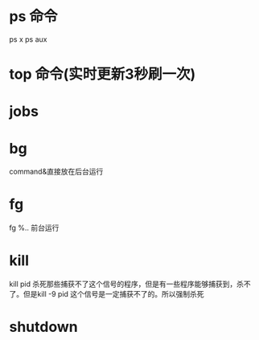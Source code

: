 # ps 命令
ps x
ps aux
# top 命令(实时更新3秒刷一次)
# jobs
# bg
command&直接放在后台运行
# fg
fg %.. 前台运行
# kill
kill pid 杀死那些捕获不了这个信号的程序，但是有一些程序能够捕获到，杀不了。但是kill -9 pid 这个信号是一定捕获不了的。所以强制杀死
# shutdown
